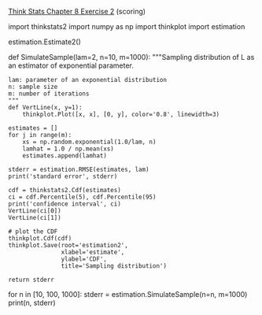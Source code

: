 [Think Stats Chapter 8 Exercise 2](http://greenteapress.com/thinkstats2/html/thinkstats2009.html#toc77) (scoring)

import thinkstats2
import numpy as np
import thinkplot
import estimation

estimation.Estimate2()

def SimulateSample(lam=2, n=10, m=1000):
    """Sampling distribution of L as an estimator of exponential parameter.

    lam: parameter of an exponential distribution
    n: sample size
    m: number of iterations
    """
    def VertLine(x, y=1):
        thinkplot.Plot([x, x], [0, y], color='0.8', linewidth=3)

    estimates = []
    for j in range(m):
        xs = np.random.exponential(1.0/lam, n)
        lamhat = 1.0 / np.mean(xs)
        estimates.append(lamhat)

    stderr = estimation.RMSE(estimates, lam)
    print('standard error', stderr)

    cdf = thinkstats2.Cdf(estimates)
    ci = cdf.Percentile(5), cdf.Percentile(95)
    print('confidence interval', ci)
    VertLine(ci[0])
    VertLine(ci[1])

    # plot the CDF
    thinkplot.Cdf(cdf)
    thinkplot.Save(root='estimation2',
                   xlabel='estimate',
                   ylabel='CDF',
                   title='Sampling distribution')

    return stderr


for n in [10, 100, 1000]:
    stderr = estimation.SimulateSample(n=n, m=1000)
    print(n, stderr)
